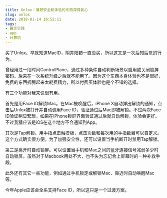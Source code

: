 ```yaml
---
title: Unlox：兼顾安全和体验的东西深得我心
slug: unlox
date: 2018-01-14 16:52:11
tags:
- 最佳实践
- app
- 计算机
---
```

买了Unlox。早就知道MacID，阴差阳错一直没买，所以这又是一次后知后觉的行为。

曾经用过一段时间ControlPlane，通过多种条件自动判断场景以启用或关闭锁屏密码。后来在一次系统升级之后就不能用了。因为这个东西本身体验也不是很好，免费的东西折腾起来太耗费精力，所以付费买体验也是个不错的选择。

有三个功能对我来说很有用。

首先是用Face ID解锁Mac。在Mac被唤醒后，iPhone X自动弹出解锁的通知，点击后Unlox被打开并自动调用Face ID，验证通过后Mac即被解锁。不过两次Face ID验证稍显繁琐，如果在iPhone锁屏界面验证通过后就自动解锁，体验会更好。不过我猜应该是iOS在这个地方不会通知到App。

其次是Tap解锁。用手指点击触摸板，点击次数和每次用的手指数目可以自定义。这个方式确实很方便。为了加强安全性，还可以设置当手机断开时禁用Tap解锁。

第三是离开时自动锁屏。可以设置当手机和Mac之间的蓝牙连接信号减弱多少时自动锁屏。虽然对于Macbook用处不大，也不失为忘记合上屏幕时的一种补救手段。

此外还有其它一些功能，例如通过手机锁定或解锁Mac、靠近时自动唤醒Mac等。

今年Apple应该会全系支持Face ID，所以这只是一个过渡方案。


